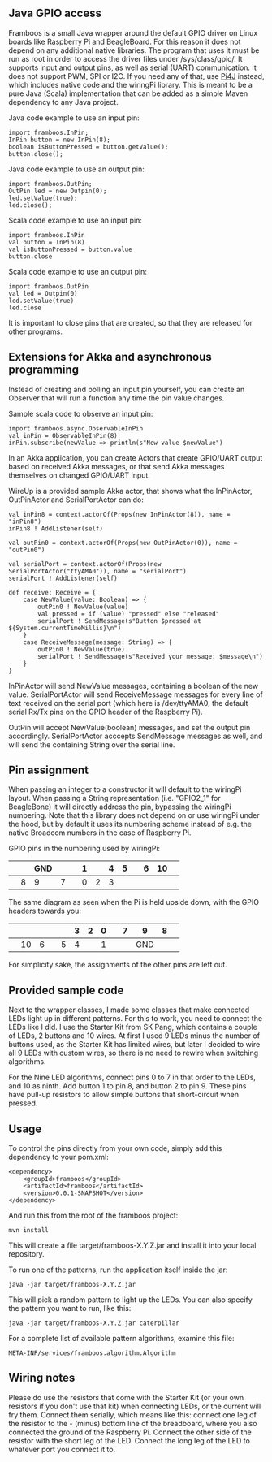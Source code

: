 Java GPIO access
----------------

Framboos is a small Java wrapper around the default GPIO driver on Linux boards like Raspberry Pi and BeagleBoard. For this reason it does not depend on any additional native libraries. The program that uses it must be run as root in order to access the driver files under /sys/class/gpio/. It supports input and output pins, as well as serial (UART) communication. It does not support PWM, SPI or I2C. If you need any of that, use [Pi4J](http://pi4j.com) instead, which includes native code and the wiringPi library. This is meant to be a pure Java (Scala) implementation that can be added as a simple Maven dependency to any Java project.

Java code example to use an input pin:

    import framboos.InPin;
    InPin button = new InPin(8);
    boolean isButtonPressed = button.getValue();
    button.close();
  
Java code example to use an output pin:

    import framboos.OutPin;
    OutPin led = new Outpin(0);
    led.setValue(true);
    led.close();

Scala code example to use an input pin:

    import framboos.InPin
    val button = InPin(8)
    val isButtonPressed = button.value
    button.close
  
Scala code example to use an output pin:

    import framboos.OutPin
    val led = Outpin(0)
    led.setValue(true)
    led.close

It is important to close pins that are created, so that they are released for other programs.

Extensions for Akka and asynchronous programming
------------------------------------------------

Instead of creating and polling an input pin yourself, you can create an Observer that will run a function any time the pin value changes. 

Sample scala code to observe an input pin:

    import framboos.async.ObservableInPin
    val inPin = ObservableInPin(8)
    inPin.subscribe(newValue => println(s"New value $newValue")

In an Akka application, you can create Actors that create GPIO/UART output based on received Akka messages, or that send Akka messages themselves on changed GPIO/UART input. 

WireUp is a provided sample Akka actor, that shows what the InPinActor, OutPinActor and SerialPortActor can do:

    val inPin8 = context.actorOf(Props(new InPinActor(8)), name = "inPin8")
    inPin8 ! AddListener(self)

    val outPin0 = context.actorOf(Props(new OutPinActor(0)), name = "outPin0")

    val serialPort = context.actorOf(Props(new SerialPortActor("ttyAMA0")), name = "serialPort")
    serialPort ! AddListener(self)

    def receive: Receive = {
        case NewValue(value: Boolean) => {
            outPin0 ! NewValue(value)
            val pressed = if (value) "pressed" else "released"
            serialPort ! SendMessage(s"Button $pressed at ${System.currentTimeMillis}\n")
        }
        case ReceiveMessage(message: String) => {
            outPin0 ! NewValue(true)
            serialPort ! SendMessage(s"Received your message: $message\n")
        }
    }

InPinActor will send NewValue messages, containing a boolean of the new value. SerialPortActor will send ReceiveMessage messages for every line of text received on the serial port (which here is /dev/ttyAMA0, the default serial Rx/Tx pins on the GPIO header of the Raspberry Pi). 

OutPin will accept NewValue(boolean) messages, and set the output pin accordingly. SerialPortActor acccepts SendMessage messages as well, and will send the containing String over the serial line. 

Pin assignment
--------------

When passing an integer to a constructor it will default to the wiringPi layout. When passing a String representation (i.e. "GPIO2_1" for BeagleBone) it will directly address the pin, bypassing the wiringPi numbering. Note that this library does not depend on or use wiringPi under the hood, but by default it uses its numbering scheme instead of e.g. the native Broadcom numbers in the case of Raspberry Pi.

GPIO pins in the numbering used by wiringPi: 


|   |   |GND|   |   | 1 |   | 4 | 5 |   | 6 | 10|   |
|---|---|---|---|---|---|---|---|---|---|---|---|---|
|   | 8 | 9 | 7 |   | 0 | 2 | 3 |   |   |   |   |   |

The same diagram as seen when the Pi is held upside down, with the GPIO headers towards you:

|   |   |   |   |   | 3 | 2 | 0 |   | 7 | 9 | 8 |   |
|---|---|---|---|---|---|---|---|---|---|---|---|---|
|   | 10| 6 |   | 5 | 4 |   | 1 |   |   |GND|   |   |

For simplicity sake, the assignments of the other pins are left out.

Provided sample code
--------------------

Next to the wrapper classes, I made some classes that make connected LEDs  light up in different 
patterns. For this to work, you need to connect the LEDs like I did. I use the Starter Kit from 
SK Pang, which contains a couple of LEDs, 2 buttons and 10 wires. At first I used 9 LEDs minus the 
number of buttons used, as the Starter Kit has limited wires, but later I decided to wire all 9 LEDs 
with custom wires, so there is no need to rewire when switching algorithms.

For the Nine LED algorithms, connect pins 0 to 7 in that order to the LEDs, and 10 as ninth.
Add button 1 to pin 8, and button 2 to pin 9. These pins have pull-up resistors to allow simple buttons that
short-circuit when pressed.

Usage
-----

To control the pins directly from your own code, simply add this dependency to your pom.xml:

    <dependency>
        <groupId>framboos</groupId>
        <artifactId>framboos</artifactId>
        <version>0.0.1-SNAPSHOT</version>
    </dependency>

And run this from the root of the framboos project:

    mvn install

This will create a file target/framboos-X.Y.Z.jar and install it into your local repository.

To run one of the patterns, run the application itself inside the jar:

    java -jar target/framboos-X.Y.Z.jar

This will pick a random pattern to light up the LEDs. You can also specify the pattern you want to run, like this:

    java -jar target/framboos-X.Y.Z.jar caterpillar

For a complete list of available pattern algorithms, examine this file:

    META-INF/services/framboos.algorithm.Algorithm

Wiring notes
------------

Please do use the resistors that come with the Starter Kit (or your own resistors if you don't use that kit) when connecting LEDs, or the current will fry them. Connect them serially, which means like this: connect one leg of the resistor to the - (minus) bottom line of the breadboard, where you also connected the ground of the Raspberry Pi. Connect the other side of the resistor with the short leg of the LED. Connect the long leg of the LED to whatever port you
connect it to.
